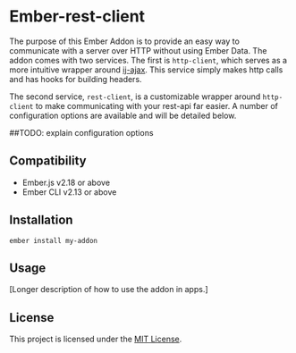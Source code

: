 # Ember-rest-client

The purpose of this Ember Addon is to provide an easy way to communicate with a server over HTTP without using Ember Data. The addon comes with two services. The first is `http-client`, which serves as a more intuitive wrapper around [ij-ajax](https://github.com/instructure/ic-ajax). This service simply makes http calls and has hooks for building headers.

The second service, `rest-client`, is a customizable wrapper around `http-client` to make communicating with your rest-api far easier. A number of configuration options are available and will be detailed below.

##TODO: explain configuration options


Compatibility
------------------------------------------------------------------------------

* Ember.js v2.18 or above
* Ember CLI v2.13 or above


Installation
------------------------------------------------------------------------------

```
ember install my-addon
```


Usage
------------------------------------------------------------------------------

[Longer description of how to use the addon in apps.]


License
------------------------------------------------------------------------------

This project is licensed under the [MIT License](LICENSE.md).
